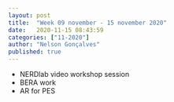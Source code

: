 ```yaml
---
layout: post
title:  "Week 09 november - 15 november 2020"
date:   2020-11-15 08:43:59
categories: ["11-2020"]
author: "Nelson Gonçalves"
published: true
---
```


* NERDlab video workshop session
* BERA work
* AR for PES
